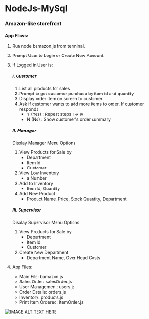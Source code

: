# NodeJs-MySql
### Amazon-like storefront
#### App Flows:
1. Run node bamazon.js from terminal.
2. Prompt User to Login or Create New Account.
3. If Logged in User is:
    ##### I. Customer
    1. List all products for sales
    2. Prompt to get customer purchase by item id and quantity
    3. Display order item on screen to customer
    4. Ask if customer wants to add more items to order. If customer responds
        - Y (Yes) : Repeat steps i -> iv
        - N (No) : Show customer's order summary
        
    ##### II. Manager
    Display Manager Menu Options
    1. View Products for Sale by
        - Department
        - Item Id
        - Customer
    2. View Low Inventory
        - a Number
    3. Add to Inventory
        - Item Id, Quantity
    4. Add New Product
        - Product Name, Price, Stock Quantity, Department
    
    ##### III. Supervisor
    Display Supervisor Menu Options
    1. View Products for Sale by
        - Department
        - Item Id
        - Customer
    2. Create New Department
        - Department Name, Over Head Costs
    

4. App Files:
    - Main File: bamazon.js
    - Sales Order: salesOrder.js
    - User Management: users.js
    - Order Details: orders.js
    - Inventory: products.js
    - Print Item Ordered: ItemOrder.js
    


[![IMAGE ALT TEXT HERE](https://img.youtube.com/vi/gjHc_GlWvQM/2.jpg)](https://www.youtube.com/watch?v=gjHc_GlWvQM)

